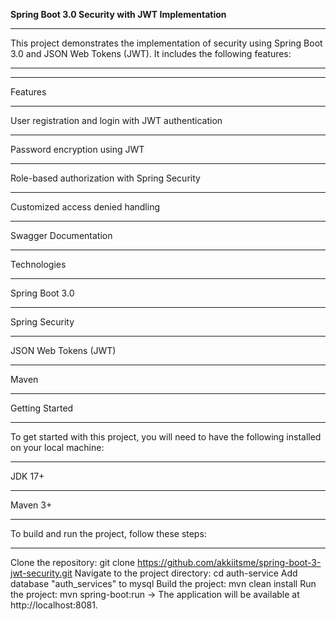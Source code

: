 <b>Spring Boot 3.0 Security with JWT Implementation</b><hr />
This project demonstrates the implementation of security using Spring Boot 3.0 and JSON Web Tokens (JWT). It includes the following features:
<hr /><hr />
Features<hr />
User registration and login with JWT authentication<hr />
Password encryption using JWT<hr />
Role-based authorization with Spring Security<hr />
Customized access denied handling<hr />
Swagger Documentation<hr />
Technologies<hr />
Spring Boot 3.0<hr />
Spring Security<hr />
JSON Web Tokens (JWT)<hr />
Maven<hr />
Getting Started<hr />
To get started with this project, you will need to have the following installed on your local machine:<hr />

JDK 17+<hr />
Maven 3+<hr />
To build and run the project, follow these steps:<hr />

Clone the repository: git clone https://github.com/akkiitsme/spring-boot-3-jwt-security.git
Navigate to the project directory: cd auth-service
Add database "auth_services" to mysql
Build the project: mvn clean install
Run the project: mvn spring-boot:run
-> The application will be available at http://localhost:8081.
